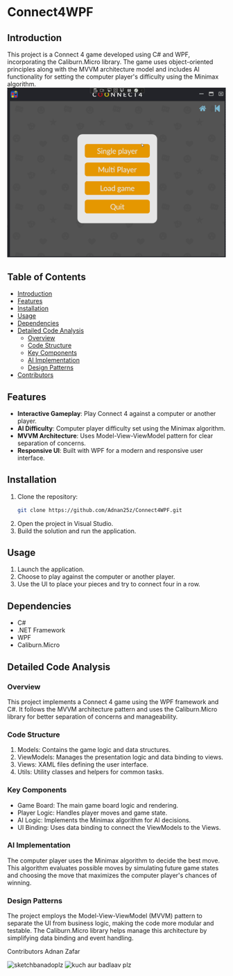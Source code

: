 # Connect4WPF

## Introduction
This project is a Connect 4 game developed using C# and WPF, incorporating the Caliburn.Micro library. The game uses object-oriented principles along with the MVVM architecture model and includes AI functionality for setting the computer player's difficulty using the Minimax algorithm.
![Gameplay Image](Images/connect4.gif)

## Table of Contents
- [Introduction](#introduction)
- [Features](#features)
- [Installation](#installation)
- [Usage](#usage)
- [Dependencies](#dependencies)
- [Detailed Code Analysis](#detailed-code-analysis)
  - [Overview](#overview)
  - [Code Structure](#code-structure)
  - [Key Components](#key-components)
  - [AI Implementation](#ai-implementation)
  - [Design Patterns](#design-patterns)
- [Contributors](#contributors)

## Features
- **Interactive Gameplay**: Play Connect 4 against a computer or another player.
- **AI Difficulty**: Computer player difficulty set using the Minimax algorithm.
- **MVVM Architecture**: Uses Model-View-ViewModel pattern for clear separation of concerns.
- **Responsive UI**: Built with WPF for a modern and responsive user interface.

## Installation

1. Clone the repository:
   ```bash
   git clone https://github.com/Adnan25z/Connect4WPF.git
2. Open the project in Visual Studio.
3. Build the solution and run the application.

## Usage
1. Launch the application.
2. Choose to play against the computer or another player.
3. Use the UI to place your pieces and try to connect four in a row.

## Dependencies
- C#
- .NET Framework
- WPF
- Caliburn.Micro

## Detailed Code Analysis
### Overview
This project implements a Connect 4 game using the WPF framework and C#. It follows the MVVM architecture pattern and uses the Caliburn.Micro library for better separation of concerns and manageability.

### Code Structure
1. Models: Contains the game logic and data structures.
2. ViewModels: Manages the presentation logic and data binding to views.
3. Views: XAML files defining the user interface.
4. Utils: Utility classes and helpers for common tasks.
   
### Key Components
- Game Board: The main game board logic and rendering.
- Player Logic: Handles player moves and game state.
- AI Logic: Implements the Minimax algorithm for AI decisions.
- UI Binding: Uses data binding to connect the ViewModels to the Views.

### AI Implementation
The computer player uses the Minimax algorithm to decide the best move. This algorithm evaluates possible moves by simulating future game states and choosing the move that maximizes the computer player's chances of winning.

### Design Patterns
The project employs the Model-View-ViewModel (MVVM) pattern to separate the UI from business logic, making the code more modular and testable. The Caliburn.Micro library helps manage this architecture by simplifying data binding and event handling.

Contributors
Adnan Zafar

![sketchbanadoplz](https://user-images.githubusercontent.com/100885766/179673658-22ed95be-c916-4d50-b4cd-6f1bed9da3df.png)
![kuch aur badlaav plz](https://user-images.githubusercontent.com/100885766/179673688-1cde9a7a-11d0-4b84-a4d7-e4a68a092669.png)
